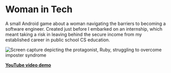 # Woman in Tech
A small Android game about a woman navigating the barriers to becoming a software engineer. Created just before I embarked on an internship, which meant taking a risk in leaving behind the secure income from my established career in public school CS education.


![Screen capture depicting the protagonist, Ruby, struggling to overcome imposter syndrome](https://i.imgur.com/CxwEA2i.png)

[**YouTube video demo**](https://youtu.be/nIn1_j1fCwQ)
